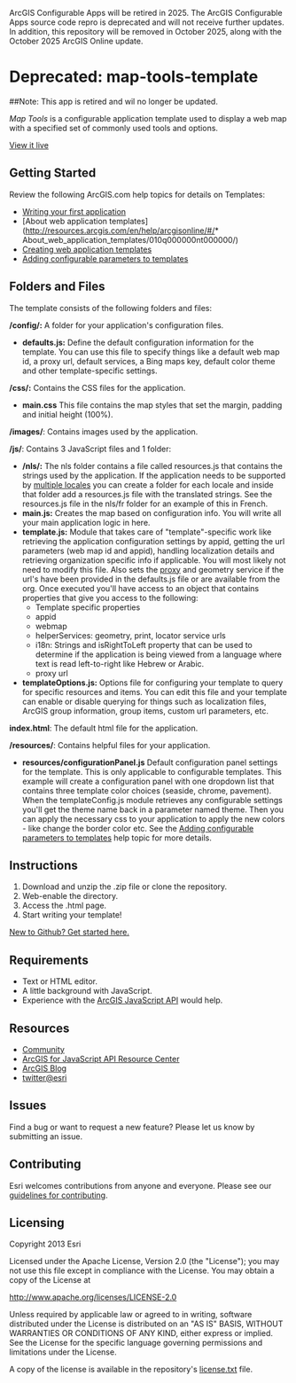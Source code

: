 
ArcGIS Configurable Apps will be retired in 2025. The ArcGIS Configurable Apps source code repro is deprecated and will not receive further updates. In addition, this repository will be removed in October 2025, along with the October 2025 ArcGIS Online update.
# Deprecated: map-tools-template

##Note: This app is retired and wil no longer be updated.


_Map Tools_ is a configurable application template used to display a web map with a specified set of commonly used tools and options.

[View it live](http://www.arcgis.com/apps/MapTools/index.html)

## Getting Started

Review the following ArcGIS.com help topics for details on Templates:

*	[Writing your first application](https://developers.arcgis.com/en/javascript/jstutorials/intro_firstmap_amd.html)
*   [About web application templates](http://resources.arcgis.com/en/help/arcgisonline/#/*   About_web_application_templates/010q000000nt000000/)
*   [Creating web application templates](http://resources.arcgis.com/en/help/arcgisonline/#/Creating_web_application_templates/010q00000072000000)
*   [Adding configurable parameters to templates](http://resources.arcgis.com/en/help/arcgisonline/#/Adding_configurable_parameters_to_templates/010q000000ns000000/)

## Folders and Files

The template consists of the following folders and files:

**/config/:** A folder for your application's configuration files. 

*   **defaults.js:** Define the default configuration information for the template. You can use this file to specify things like a default web map id, a proxy url, default services, a Bing maps key, default color theme and other template-specific settings.
 
**/css/:** Contains the CSS files for the application.

*	**main.css** This file contains the map styles that set the margin, padding and initial height (100%).

**/images/**: Contains images used by the application.

**/js/**: Contains 3 JavaScript files and 1 folder:

*   **/nls/:** The nls folder contains a file called resources.js that contains the strings used by the application. If the application needs to be supported by [multiple locales](https://developers.arcgis.com/en/javascript/jshelp/localization.html) you can create a folder for each locale and inside that folder add a resources.js file with the translated strings. See the resources.js file in the nls/fr folder for an example of this in French.
*   **main.js:** Creates the map based on configuration info. You will write all your main application logic in here.
*   **template.js:** Module that takes care of "template"-specific work like retrieving the application configuration settings by appid, getting the url parameters (web map id and appid), handling localization details and retrieving organization specific info if applicable. You will most likely not need to modify this file. Also sets the [proxy](https://developers.arcgis.com/en/javascript/jshelp/ags_proxy.html) and geometry service if the url's have been provided in the defaults.js file or are available from the org. Once executed you'll have access to an object that contains properties that give you access to the following:
    *   Template specific properties
    *   appid
    *   webmap
    *   helperServices: geometry, print, locator service urls
    *   i18n: Strings and isRightToLeft property that can be used to determine if the application is being viewed from a language where text is read left-to-right like Hebrew or Arabic.
    *   proxy  url
*   **templateOptions.js:** Options file for configuring your template to query for specific resources and items. You can edit this file and your template can enable or disable querying for things such as localization files, ArcGIS group information, group items, custom url parameters, etc.
    
**index.html**: The default html file for the application.

**/resources/**: Contains helpful files for your application.
*   **resources/configurationPanel.js** Default configuration panel settings for the template. This is only applicable to configurable templates. This example will create a configuration panel with one dropdown list that contains three template color choices (seaside, chrome, pavement). When the templateConfig.js module retrieves any configurable settings you'll get the theme name back in a parameter named theme. Then you can apply the necessary css to your application to apply the new colors - like change the border color etc. See the [Adding configurable parameters to templates](http://resources.arcgis.com/en/help/arcgisonline/#/Adding_configurable_parameters_to_templates/010q000000ns000000/) help topic for more details.

## Instructions

1. Download and unzip the .zip file or clone the repository.
2. Web-enable the directory.
3. Access the .html page.
4. Start writing your template!

[New to Github? Get started here.](https://github.com/)

## Requirements

* Text or HTML editor.
* A little background with JavaScript.
* Experience with the [ArcGIS JavaScript API](http://www.esri.com/) would help.

## Resources

* [Community](https://developers.arcgis.com/en/javascript/jshelp/community.html)
* [ArcGIS for JavaScript API Resource Center](http://help.arcgis.com/en/webapi/javascript/arcgis/index.html)
* [ArcGIS Blog](http://blogs.esri.com/esri/arcgis/)
* [twitter@esri](http://twitter.com/esri)

## Issues

Find a bug or want to request a new feature?  Please let us know by submitting an issue.

## Contributing

Esri welcomes contributions from anyone and everyone. Please see our [guidelines for contributing](https://github.com/esri/contributing).

## Licensing
Copyright 2013 Esri

Licensed under the Apache License, Version 2.0 (the "License");
you may not use this file except in compliance with the License.
You may obtain a copy of the License at

   http://www.apache.org/licenses/LICENSE-2.0

Unless required by applicable law or agreed to in writing, software
distributed under the License is distributed on an "AS IS" BASIS,
WITHOUT WARRANTIES OR CONDITIONS OF ANY KIND, either express or implied.
See the License for the specific language governing permissions and
limitations under the License.

A copy of the license is available in the repository's [license.txt](https://raw.github.com/Esri/application-boilerplate-js/master/license.txt) file.

